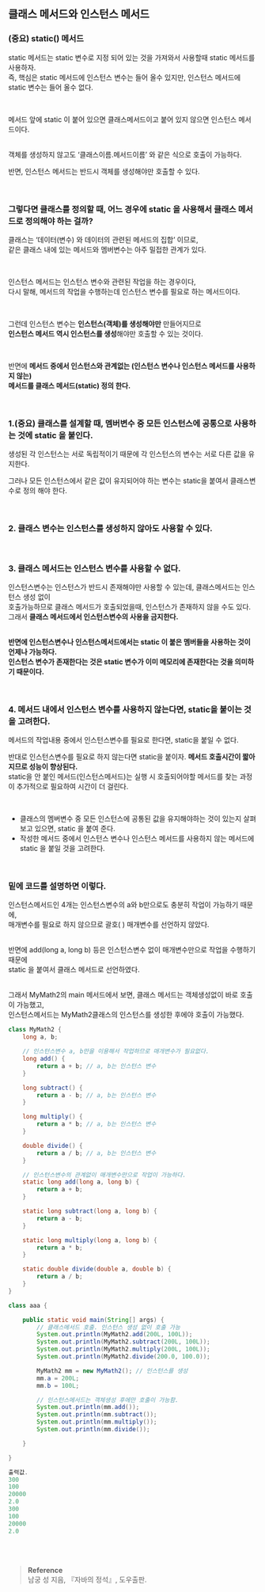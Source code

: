 ## 클래스 메서드와 인스턴스 메서드

### (중요) static() 메서드
static 메서드는 static 변수로 지정 되어 있는 것을 가져와서 사용할때 static 메서드를 사용하자.<br/>
즉, 핵심은 static 메서드에 인스턴스 변수는 들어 올수 있지만, 
인스턴스 메서드에 static 변수는 들어 올수 없다.

<br/>

메서드 앞에 static 이 붙어 있으면 클래스메서드이고 붙어 있지 않으면 인스턴스 메서드이다.

<br/>객체를 생성하지 않고도 ‘클래스이름.메서드이름’ 와 같은 식으로 호출이 가능하다.

반면, 인스턴스 메서드는 반드시 객체를 생성해야만 호출할 수 있다.

<br/>

### 그렇다면 클래스를 정의할 때, 어느 경우에 static 을 사용해서 클래스 메서드로 정의해야 하는 걸까?

클래스는 ‘데이터(변수) 와 데이터의 관련된 메서드의 집합’ 이므로, <br/>같은 클래스 내에 있는 메서드와 멤버변수는 아주 밀접한 관계가 있다.

<br/>

인스턴스 메서드는 인스턴스 변수와 관련된 작업을 하는 경우이다, <br/> 다시 말해, 메서드의 작업을 수행하는데 인스턴스 변수를 필요로 하는 메서드이다.

<br/>

그런데 인스턴스 변수는 **인스턴스(객체)를 생성해야만** 만들어지므로 <br/>**인스턴스 메서드 역시 인스턴스를 생성**해야만 호출할 수 있는 것이다.

<br/>

반면에 **메서드 중에서 인스턴스와 관계없는 (인스턴스 변수나 인스턴스 메서드를 사용하지 않는) <br/>메서드를 클래스 메서드(static) 정의 한다.**

<br/>

### 1.(중요) 클래스를 설계할 때, 멤버변수 중 모든 인스턴스에 공통으로 사용하는 것에 static 을 붙인다. 

생성된 각 인스턴스는 서로 독립적이기 때문에 각 인스턴스의 변수는 서로 다른 값을 유지한다.

그러나 모든 인스턴스에서 같은 값이 유지되어야 하는 변수는 static을 붙여서 클래스변수로 정의 해야 한다.

<br/>

### 2. 클래스 변수는 인스턴스를 생성하지 않아도 사용할 수 있다.

<br/>

### 3. 클래스 메서드는 인스턴스 변수를 사용할 수 없다.

인스턴스변수는 인스턴스가 반드시 존재해야만 사용할 수 있는데, 클래스메서드는 인스턴스 생성 없이 <br/>호출가능하므로 클래스 메서드가 호출되었을때, 인스턴스가 존재하지 않을 수도 있다. <br/>그래서 **클래스 메서드에서 인스턴스변수의 사용을 금지한다.**

**<br/>반면에 인스턴스변수나 인스턴스메서드에서는 static 이 붙은 멤버들을 사용하는 것이 언제나 가능하다. <br/>인스턴스 변수가 존재한다는 것은 static 변수가 이미 메모리에 존재한다는 것을 의미하기 때문이다.**

<br/>

### 4. 메서드 내에서 인스턴스 변수를 사용하지 않는다면, static을 붙이는 것을 고려한다.

메서드의 작업내용 중에서 인스턴스변수를 필요로 한다면, static을 붙일 수 없다.

반대로 인스턴스변수를 필요로 하지 않는다면 static을 붙이자. **메서드 호출시간이 짧아지므로 성능이 향상된다.** <br/>static을 안 붙인 메서드(인스턴스메서드)는 실행 시 호출되어야할 메서드를 찾는 과정이 추가적으로 필요하여 시간이 더 걸린다.

<br/>

- 클래스의 멤버변수 중 모든 인스턴스에 공통된 값을 유지해야하는 것이 있는지 살펴 보고 있으면, static 을 붙여 준다.
- 작성한 메서드 중에서 인스턴스 변수나 인스턴스 메서드를 사용하지 않는 메서드에 static 을 붙일 것을 고려한다.

<br/>

### 밑에 코드를 설명하면 이렇다.

인스턴스메서드인 4개는 인스턴스변수의 a와 b만으로도 충분히 작업이 가능하기 때문에, <br/>매개변수를 필요로 하지 않으므로 괄호( ) 매개변수를 선언하지 않았다.

<br/>반면에 add(long a, long b) 등은 인스턴스변수 없이 매개변수만으로 작업을 수행하기 때문에 <br/>static 을 붙여서 클래스 메서드로 선언하였다.

<br/>그래서 MyMath2의 main 메서드에서 보면, 클래스 메서드는 객체생성없이 바로 호출이 가능했고, <br/>인스턴스메서드는 MyMath2클래스의 인스턴스를 생성한 후에야 호출이 가능했다.


```java
class MyMath2 {
    long a, b;

    // 인스턴스변수 a, b만을 이용해서 작업하므로 매개변수가 필요없다.
    long add() {
        return a + b; // a, b는 인스턴스 변수
    }

    long subtract() {
        return a - b; // a, b는 인스턴스 변수
    }

    long multiply() {
        return a * b; // a, b는 인스턴스 변수
    }

    double divide() {
        return a / b; // a, b는 인스턴스 변수
    }

    // 인스턴스변수의 관계없이 매개변수만으로 작업이 가능하다.
    static long add(long a, long b) {
        return a + b;
    }

    static long subtract(long a, long b) {
        return a - b;
    }

    static long multiply(long a, long b) {
        return a * b;
    }

    static double divide(double a, double b) {
        return a / b;
    }
}

class aaa {

    public static void main(String[] args) {
        // 클래스메서드 호출. 인스턴스 생성 없이 호출 가능
        System.out.println(MyMath2.add(200L, 100L));
        System.out.println(MyMath2.subtract(200L, 100L));
        System.out.println(MyMath2.multiply(200L, 100L));
        System.out.println(MyMath2.divide(200.0, 100.0));

        MyMath2 mm = new MyMath2(); // 인스턴스를 생성
        mm.a = 200L;
        mm.b = 100L;

        // 인스턴스메서드는 객체생성 후에만 호출이 가능함.
        System.out.println(mm.add());
        System.out.println(mm.subtract());
        System.out.println(mm.multiply());
        System.out.println(mm.divide());

    }

}

출력값.
300
100
20000
2.0
300
100
20000
2.0

```


<br/><br/>

>**Reference**
><br/>남궁 성 지음, 『자바의 정석』, 도우출판.

